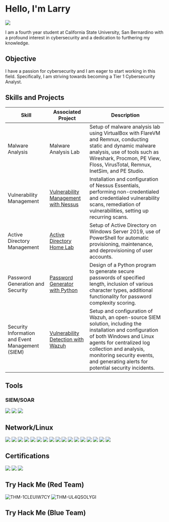 # Hello, I'm Larry
<a href="https://www.linkedin.com/in/larry-klingaman-7189282b5">
  <img src="https://img.shields.io/badge/-LinkedIn-0072b1?&style=for-the-badge&logo=linkedin&logoColor=white" />
</a>


I am a fourth year student at California State University, San Bernardino with a profound interest in cybersecurity and a dedication to furthering my knowledge.

## Objective

I have a passion for cybersecurity and I am eager to start working in this field. Specifically, I am striving towards becoming a Tier 1 Cybersecurity Analyst.

## Skills and Projects

| Skill                                         | Associated Project         | Description        |
|-----------------------------------------------|----------------------------|--------------------| 
| Malware Analysis | Malware Analysis Lab | Setup of malware analysis lab using VirtualBox with FlareVM and Remnux, conducting static and dynamic malware analysis, use of tools such as Wireshark, Procmon, PE View, Floss, VirusTotal, Remnux, InetSim, and PE Studio.
| Vulnerability Management | <a href="https://github.com/larryklingaman3/Vulnerability-Management-with-Nessus"> Vulnerability Management with Nessus | Installation and configuration of Nessus Essentials, performing non-credentialed and credentialed vulnerability scans, remediation of vulnerabilities, setting up recurring scans.
| Active Directory Management | <a href="https://github.com/larryklingaman3/Active-Directory-Home-Lab"> Active Directory Home Lab | Setup of Active Directory on Windows Server 2019, use of PowerShell for automatic provisioning, maintenance, and deprovisioning of user accounts.
| Password Generation and Security | <a href="https://github.com/larryklingaman3/Password-Generator-with-Python">Password Generator with Python | Design of a Python program to generate secure passwords of specified length, inclusion of various character types, additional functionality for password complexity scoring.
| Security Information and Event Management (SIEM) | <a href="https://github.com/larryklingaman3/SIEM-Lab-with-Wazuh">Vulnerability Detection with Wazuh | Setup and configuration of Wazuh, an open-source SIEM solution, including the installation and configuration of both Windows and Linux agents for centralized log collection and analysis, monitoring security events, and generating alerts for potential security incidents.

## Tools

### SIEM/SOAR
<div>
    <img src="https://img.shields.io/badge/-Splunk-4A154B?&style=for-the-badge&logo=Splunk&logoColor=white" />
    <img src="https://img.shields.io/badge/-Nessus-0298DB?&style=for-the-badge&logo=Nessus&logoColor=white" />
    <img src="https://img.shields.io/badge/-Wazuh-F57C00?&style=for-the-badge&logo=Wazuh&logoColor=white" />

</div>

## Network/Linux
<div>
<img src="https://img.shields.io/badge/-Wireshark-2C3E50?style=for-the-badge&logo=Wireshark&logoColor=white" />
<img src="https://img.shields.io/badge/-Metasploit-2C3E50?style=for-the-badge&logo=Metasploit&logoColor=white" />
<img src="https://img.shields.io/badge/-AutoRuns-2C3E50?style=for-the-badge&logo=AutoRuns&logoColor=white" />
<img src="https://img.shields.io/badge/-PEStudio-2C3E50?style=for-the-badge&logo=PEStudio&logoColor=white" />
<img src="https://img.shields.io/badge/-KaliLinux-3498DB?style=for-the-badge&logo=KaliLinux&logoColor=white" />
<img src="https://img.shields.io/badge/-Hydra-3498DB?style=for-the-badge&logo=Hydra&logoColor=white" />
<img src="https://img.shields.io/badge/-JohnTheRipper-3498DB?style=for-the-badge&logo=JohnTheRipper&logoColor=white" />
<img src="https://img.shields.io/badge/-theHarvester-3498DB?style=for-the-badge&logo=theHarvester&logoColor=white" />
<img src="https://img.shields.io/badge/-Nmap-3498DB?style=for-the-badge&logo=Nmap&logoColor=white" />
<img src="https://img.shields.io/badge/-REMnux-27AE60?style=for-the-badge&logo=REMnux&logoColor=white" />
<img src="https://img.shields.io/badge/-Process%20Monitor-27AE60?style=for-the-badge&logo=Process-Monitor&logoColor=white" />
<img src="https://img.shields.io/badge/-VirusTotal-27AE60?style=for-the-badge&logo=VirusTotal&logoColor=white" />
<img src="https://img.shields.io/badge/-Putty-27AE60?style=for-the-badge&logo=Putty&logoColor=white" />
<img src="https://img.shields.io/badge/-Floss-8E44AD?style=for-the-badge&logo=Floss&logoColor=white" />
<img src="https://img.shields.io/badge/-Inetsim-8E44AD?style=for-the-badge&logo=Inetsim&logoColor=white" />
<img src="https://img.shields.io/badge/-Procmon-8E44AD?style=for-the-badge&logo=Procmon&logoColor=white" />
<img src="https://img.shields.io/badge/-BurpSuite-8E44AD?style=for-the-badge&logo=BurpSuite&logoColor=white" />
</div>

## Certifications
<div>
<img src="https://img.shields.io/badge/-Security%2B-FF0000?&style=for-the-badge&logo=CompTIA&logoColor=white" />
<img src="https://img.shields.io/badge/-Network%2B-007ACC?&style=for-the-badge&logo=CompTIA&logoColor=white" />
<img src="https://img.shields.io/badge/-A%2B-4D4D4D?&style=for-the-badge&logo=CompTIA&logoColor=white" />
</div>

## Try Hack Me (Red Team)
<div>
  
![THM-1CLEUIW7CY](https://github.com/user-attachments/assets/d0de0a7a-4389-4054-8a28-b5a56fd69cc9)
![THM-UL4QSOLYGI](https://github.com/user-attachments/assets/205ce4f5-7e3e-40de-a1f3-515134c3b250)
  
</div>


## Try Hack Me (Blue Team)
<div>
  

  
</div>
